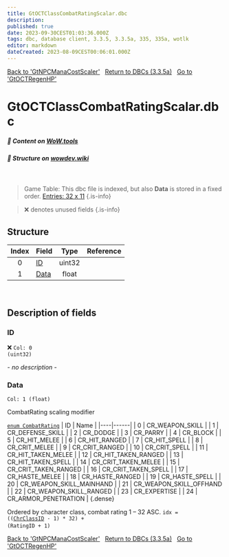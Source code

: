 ```yaml
---
title: GtOCTClassCombatRatingScalar.dbc
description:
published: true
date: 2023-09-30CEST01:03:36.000Z
tags: dbc, database client, 3.3.5, 3.3.5a, 335, 335a, wotlk
editor: markdown
dateCreated: 2023-08-09CEST00:06:01.000Z
---
```

<a href="https://trinitycore.info/files/DBC/335/gtnpcmanacostscaler" class="mt-5 v-btn v-btn--depressed v-btn--flat v-btn--outlined theme--light v-size--default darkblue--text text--lighten-3"><span class="v-btn__content"><i aria-hidden="true" class="v-icon notranslate v-icon--left mdi mdi-arrow-left theme--light"></i><span>Back to 'GtNPCManaCostScaler'</span></span></a>&nbsp;&nbsp;&nbsp;<a href="https://trinitycore.info/files/DBC/335/home" class="mt-5 v-btn v-btn--depressed v-btn--flat v-btn--outlined theme--light v-size--default darkblue--text text--lighten-3"><span class="v-btn__content"><i aria-hidden="true" class="v-icon notranslate v-icon--left mdi mdi-home-outline theme--light"></i><span>Return to DBCs (3.3.5a)</span></span></a>&nbsp;&nbsp;&nbsp;<a href="https://trinitycore.info/files/DBC/335/gtoctregenhp" class="mt-5 v-btn v-btn--depressed v-btn--flat v-btn--outlined theme--light v-size--default darkblue--text text--lighten-3"><span class="v-btn__content"><span>Go to 'GtOCTRegenHP'</span><i aria-hidden="true" class="v-icon notranslate v-icon--right mdi mdi-arrow-right theme--light"></i></span></a>

# GtOCTClassCombatRatingScalar.dbc
##### :open_book: Content on [WoW.tools](https://wow.tools/dbc/?dbc=gtoctclasscombatratingscalar&build=3.3.5.12340)
##### :pencil: Structure on [wowdev.wiki](https://wowdev.wiki/DB/GtOCTClassCombatRatingScalar)
&nbsp;

> Game Table:
> This dbc file is indexed, but also **Data** is stored in a fixed order.
> [Entries: 32 x 11](https://wow.tools/dbc/?dbc=gametables&build=3.3.5.12340#page=1&colFilter[0]=exact%3AOCTClassCombatRatingScalar)
{.is-info}

> :x: denotes unused fields
{.is-info}


## Structure

| Index | Field | Type | Reference |
| :---: | --- | :---: | --- |
| 0 | [ID](#id) | uint32 |  |
| 1 | [Data](#data) | float |  |
&nbsp;
## Description of fields

### ID
:x: <code>Col: 0 (uint32)</code>

*- no description -*
&nbsp;

### Data
<code>Col: 1 (float)</code>

CombatRating scaling modifier

[`enum CombatRating`](https://github.com/TrinityCore/TrinityCore/blob/3.3.5/src/server/game/Entities/Unit/Unit.h#L319-L346)
| ID | Name |
|----|------|
| 0 | CR_WEAPON_SKILL |
| 1 | CR_DEFENSE_SKILL |
| 2 | CR_DODGE |
| 3 | CR_PARRY |
| 4 | CR_BLOCK |
| 5 | CR_HIT_MELEE |
| 6 | CR_HIT_RANGED |
| 7 | CR_HIT_SPELL |
| 8 | CR_CRIT_MELEE |
| 9 | CR_CRIT_RANGED |
| 10 | CR_CRIT_SPELL |
| 11 | CR_HIT_TAKEN_MELEE |
| 12 | CR_HIT_TAKEN_RANGED |
| 13 | CR_HIT_TAKEN_SPELL |
| 14 | CR_CRIT_TAKEN_MELEE |
| 15 | CR_CRIT_TAKEN_RANGED |
| 16 | CR_CRIT_TAKEN_SPELL |
| 17 | CR_HASTE_MELEE |
| 18 | CR_HASTE_RANGED |
| 19 | CR_HASTE_SPELL |
| 20 | CR_WEAPON_SKILL_MAINHAND |
| 21 | CR_WEAPON_SKILL_OFFHAND |
| 22 | CR_WEAPON_SKILL_RANGED |
| 23 | CR_EXPERTISE |
| 24 | CR_ARMOR_PENETRATION |
{.dense}

Ordered by character class, combat rating 1 &ndash; 32 ASC.
<code>idx = (([ChrClassID](/files/DBC/335/chrclasses#id) - 1) * 32) + (RatingID + 1)</code>
&nbsp;

<a href="https://trinitycore.info/files/DBC/335/gtnpcmanacostscaler" class="mt-5 v-btn v-btn--depressed v-btn--flat v-btn--outlined theme--light v-size--default darkblue--text text--lighten-3"><span class="v-btn__content"><i aria-hidden="true" class="v-icon notranslate v-icon--left mdi mdi-arrow-left theme--light"></i><span>Back to 'GtNPCManaCostScaler'</span></span></a>&nbsp;&nbsp;&nbsp;<a href="https://trinitycore.info/files/DBC/335/home" class="mt-5 v-btn v-btn--depressed v-btn--flat v-btn--outlined theme--light v-size--default darkblue--text text--lighten-3"><span class="v-btn__content"><i aria-hidden="true" class="v-icon notranslate v-icon--left mdi mdi-home-outline theme--light"></i><span>Return to DBCs (3.3.5a)</span></span></a>&nbsp;&nbsp;&nbsp;<a href="https://trinitycore.info/files/DBC/335/gtoctregenhp" class="mt-5 v-btn v-btn--depressed v-btn--flat v-btn--outlined theme--light v-size--default darkblue--text text--lighten-3"><span class="v-btn__content"><span>Go to 'GtOCTRegenHP'</span><i aria-hidden="true" class="v-icon notranslate v-icon--right mdi mdi-arrow-right theme--light"></i></span></a>
